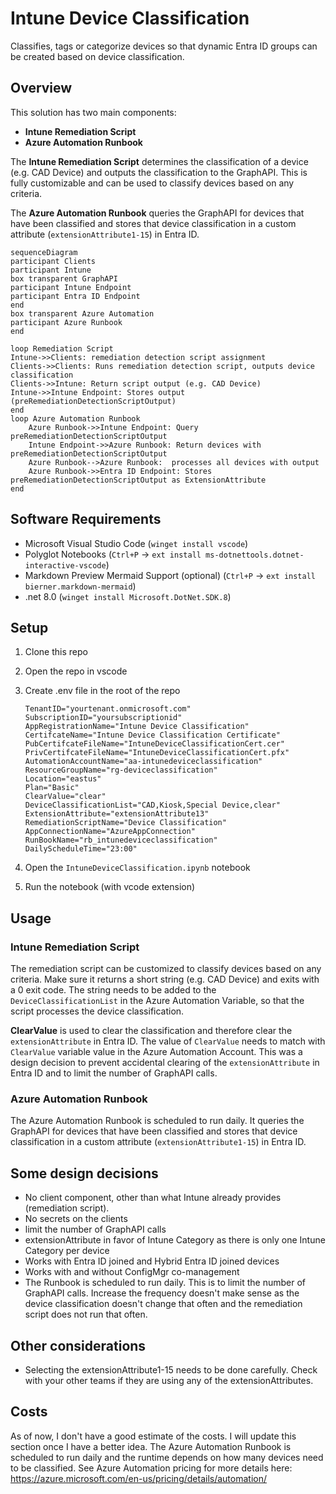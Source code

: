 # Intune Device Classification

Classifies, tags or categorize devices so that dynamic Entra ID groups can be created based on device classification.

## Overview

This solution has two main components:

- **Intune Remediation Script**
- **Azure Automation Runbook**

The **Intune Remediation Script** determines the classification of a device (e.g. CAD Device) and outputs the classification to the GraphAPI. This is fully customizable and can be used to classify devices based on any criteria.

The **Azure Automation Runbook** queries the GraphAPI for devices that have been classified and stores that device classification in a custom attribute (`extensionAttribute1-15`) in Entra ID.

```mermaid
sequenceDiagram
participant Clients
participant Intune
box transparent GraphAPI
participant Intune Endpoint
participant Entra ID Endpoint
end
box transparent Azure Automation
participant Azure Runbook
end

loop Remediation Script
Intune->>Clients: remediation detection script assignment
Clients->>Clients: Runs remediation detection script, outputs device classification
Clients->>Intune: Return script output (e.g. CAD Device)
Intune->>Intune Endpoint: Stores output (preRemediationDetectionScriptOutput)
end
loop Azure Automation Runbook
    Azure Runbook->>Intune Endpoint: Query preRemediationDetectionScriptOutput
    Intune Endpoint->>Azure Runbook: Return devices with preRemediationDetectionScriptOutput
    Azure Runbook-->Azure Runbook:  processes all devices with output
    Azure Runbook->>Entra ID Endpoint: Stores preRemediationDetectionScriptOutput as ExtensionAttribute
end
```

## Software Requirements

- Microsoft Visual Studio Code (`winget install vscode`)
- Polyglot Notebooks (`Ctrl+P` -> `ext install ms-dotnettools.dotnet-interactive-vscode`)
- Markdown Preview Mermaid Support (optional) (`Ctrl+P` -> `ext install bierner.markdown-mermaid`)
- .net 8.0 (`winget install Microsoft.DotNet.SDK.8`)

## Setup

1. Clone this repo
2. Open the repo in vscode
3. Create .env file in the root of the repo

    ```text
    TenantID="yourtenant.onmicrosoft.com"
    SubscriptionID="yoursubscriptionid"
    AppRegistrationName="Intune Device Classification"
    CertifcateName="Intune Device Classification Certificate"
    PubCertifcateFileName="IntuneDeviceClassificationCert.cer"
    PrivCertifcateFileName="IntuneDeviceClassificationCert.pfx"
    AutomationAccountName="aa-intunedeviceclassification"
    ResourceGroupName="rg-deviceclassification"
    Location="eastus"
    Plan="Basic"
    ClearValue="clear"
    DeviceClassificationList="CAD,Kiosk,Special Device,clear"
    ExtensionAttribute="extensionAttribute13"
    RemediationScriptName="Device Classification"
    AppConnectionName="AzureAppConnection"
    RunBookName="rb_intunedeviceclassification"
    DailyScheduleTime="23:00"
    ```

4. Open the `IntuneDeviceClassification.ipynb` notebook
5. Run the notebook (with vcode extension)

## Usage

### Intune Remediation Script

The remediation script can be customized to classify devices based on any criteria. Make sure it returns a short string (e.g. CAD Device) and exits with a 0 exit code. The string needs to be added to the `DeviceClassificationList` in the Azure Automation Variable, so that the script processes the device classification.

**ClearValue** is used to clear the classification and therefore clear the `extensionAttribute` in Entra ID. The value of `ClearValue` needs to match with `ClearValue` variable value in the Azure Automation Account. This was a design decision to prevent accidental clearing of the `extensionAttribute` in Entra ID and to limit the number of GraphAPI calls.

### Azure Automation Runbook

The Azure Automation Runbook is scheduled to run daily. It queries the GraphAPI for devices that have been classified and stores that device classification in a custom attribute (`extensionAttribute1-15`) in Entra ID.

## Some design decisions

- No client component, other than what Intune already provides (remediation script).
- No secrets on the clients
- limit the number of GraphAPI calls
- extensionAttribute in favor of Intune Category as there is only one Intune Category per device
- Works with Entra ID joined and Hybrid Entra ID joined devices
- Works with and without ConfigMgr co-management
- The Runbook is scheduled to run daily. This is to limit the number of GraphAPI calls. Increase the frequency doesn't make sense as the device classification doesn't change that often and the remediation script does not run that often.

## Other considerations

- Selecting the extensionAttribute1-15 needs to be done carefully. Check with your other teams if they are using any of the extensionAttributes.

## Costs

As of now, I don't have a good estimate of the costs. I will update this section once I have a better idea. The Azure Automation Runbook is scheduled to run daily and the runtime depends on how many devices need to be classified. See Azure Automation pricing for more details here: <https://azure.microsoft.com/en-us/pricing/details/automation/>
